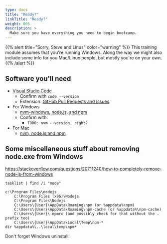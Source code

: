 ```yaml
---
type: docs
title: "Ready?"
linkTitle: "Ready?"
weight: 005
description: >
  Make sure you have everything you need to begin bootcamp.
---
```


{{% alert title="Sorry, Steve and Linus" color="warning" %}}
This training module assumes that you're running Windows. Along the way we might
also include some info for you Mac/Linux people, but mostly
you're on your own.
{{% /alert %}}

## Software you'll need

 - [Visual Studio Code](https://code.visualstudio.com/)
   - Confirm with `code --version`
   - Extension: [GitHub Pull Requests and Issues](https://marketplace.visualstudio.com/items?itemName=GitHub.vscode-pull-request-github)
 - For Windows
   - [nvm-windows, node.js, and npm](https://docs.microsoft.com/en-us/windows/dev-environment/javascript/nodejs-on-windows)
   - Confirm with:
     - `TODO: nvm --version, right?`
 - For Mac
   - [nvm, node.js and npm](https://nodesource.com/blog/installing-node-js-tutorial-using-nvm-on-mac-os-x-and-ubuntu/)

## Some miscellaneous stuff about removing node.exe from Windows

https://stackoverflow.com/questions/20711240/how-to-completely-remove-node-js-from-windows

~~~
tasklist | find /i "node"

c:\Program Files\nodejs
    C:\Program Files (x86)\Nodejs
    C:\Program Files\Nodejs
    C:\Users\{User}\AppData\Roaming\npm (or %appdata%\npm)
    C:\Users\{User}\AppData\Roaming\npm-cache (or %appdata%\npm-cache)
    C:\Users\{User}\.npmrc (and possibly check for that without the . prefix too)
    C:\Users\{User}\AppData\Local\Temp\npm-*
dir %appdata%\..\local\temp\npm*

~~~

Don't forget Windows uninstall.
